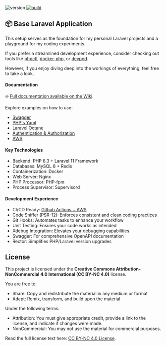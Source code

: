 ![version](https://img.shields.io/badge/version-0.9.0-blue?style=flat)
[![build](https://github.com/danieltrolezi/laravel-app/actions/workflows/application-ci.yml/badge.svg)](https://github.com/danieltrolezi/laravel-app/actions/workflows/application-ci.yml)

## :package: Base Laravel Application

This setup serves as the foundation for my personal Laravel projects and a playground for my coding experiments. 

If you prefer a streamlined development experience, consider checking out tools like [phpctl](https://github.com/opencodeco/phpctl), [docker-php](https://github.com/serversideup/docker-php), or [devpod](https://github.com/loft-sh/devpod). 

However, if you enjoy diving deep into the workings of everything, feel free to take a look.

#### Documentation

:sparkle: [Full documentation available on the Wiki](https://github.com/danieltrolezi/laravel-app/wiki).  

Explore examples on how to use:

* [Swagger](https://github.com/danieltrolezi/laravel-app/wiki/07.-Swagger)
* [PHP's Yaml](https://github.com/danieltrolezi/laravel-app/wiki/98.-Appendix#yaml)
* [Laravel Octane](https://github.com/danieltrolezi/laravel-app/wiki/08.-Laravel-Octane)
* [Authentication & Authorization](https://github.com/danieltrolezi/laravel-app/wiki/09.-Authentication-&-Authorization)
* [AWS](https://github.com/danieltrolezi/laravel-app/wiki/11.-AWS-Cookbook)

#### Key Technologies

* Backend: PHP 8.3 + Laravel 11 Framework
* Databases: MySQL 8 + Redis
* Containerization: Docker
* Web Server: Nginx
* PHP Processor: PHP-fpm
* Process Supervisor: Supervisord

#### Development Experience

* CI/CD Ready: [Github Actions + AWS](https://github.com/danieltrolezi/laravel-app/wiki/10.-Github-Actions-&-CI%E2%80%90CD)
* Code Sniffer (PSR-12): Enforces consistent and clean coding practices
* Git Hooks: Automates tasks to enhance your workflow
* Unit Testing: Ensures your code works as intended
* Xdebug Integration: Elevates your debugging capabilities
* Swagger: For comprehensive OpenAPI documentation
* Rector: Simplifies PHP/Laravel version upgrades

## License

This project is licensed under the **Creative Commons Attribution-NonCommercial 4.0 International (CC BY-NC 4.0)** license.

You are free to:
- Share: Copy and redistribute the material in any medium or format
- Adapt: Remix, transform, and build upon the material

Under the following terms:
- Attribution: You must give appropriate credit, provide a link to the license, and indicate if changes were made.
- NonCommercial: You may not use the material for commercial purposes.

Read the full license text here: [CC BY-NC 4.0 License](https://creativecommons.org/licenses/by-nc/4.0/legalcode).
